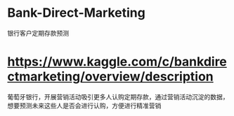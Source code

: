 # Bank-Direct-Marketing
银行客户定期存款预测

# https://www.kaggle.com/c/bankdirectmarketing/overview/description
葡萄牙银行，开展营销活动吸引更多人认购定期存款，通过营销活动沉淀的数据，想要预测未来这些人是否会进行认购，方便进行精准营销
